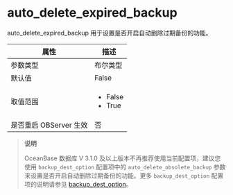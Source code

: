 auto_delete_expired_backup 
===============================================

auto_delete_expired_backup 用于设置是否开启自动删除过期备份的功能。


|      **属性**      |                                                 **描述**                                                 |
|------------------|--------------------------------------------------------------------------------------------------------|
| 参数类型             | 布尔类型                                                                                                   |
| 默认值              | False                                                                                                  |
| 取值范围             | <ul><li>False </li><li>True</li></ul>    |
| 是否重启 OBServer 生效 | 否                                                                                                      |

> **说明**
>
> OceanBase 数据库 V 3.1.0 及以上版本不再推荐使用当前配置项，建议您使用 `backup_dest_option` 配置项中的 `auto_delete_obsolete_backup` 参数来设置是否开启自动删除过期备份的功能。更多 `backup_dest_option` 配置项的说明请参见 [backup_dest_option](../300.system-configuration-items/1800.backup_dest_option.md)。
